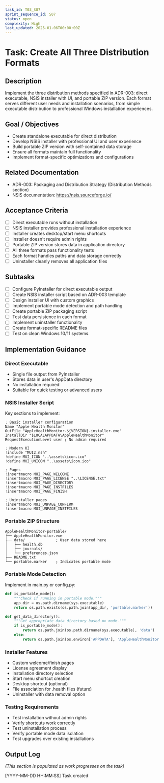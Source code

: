 ```yaml
---
task_id: T03_S07
sprint_sequence_id: S07
status: open
complexity: High
last_updated: 2025-01-06T00:00:00Z
---
```


# Task: Create All Three Distribution Formats

## Description
Implement the three distribution methods specified in ADR-003: direct executable, NSIS installer with UI, and portable ZIP version. Each format serves different user needs and installation scenarios, from simple executable distribution to professional Windows installation experiences.

## Goal / Objectives
- Create standalone executable for direct distribution
- Develop NSIS installer with professional UI and user experience
- Build portable ZIP version with self-contained data storage
- Ensure all formats maintain full functionality
- Implement format-specific optimizations and configurations

## Related Documentation
- ADR-003: Packaging and Distribution Strategy (Distribution Methods section)
- NSIS documentation: https://nsis.sourceforge.io/

## Acceptance Criteria
- [ ] Direct executable runs without installation
- [ ] NSIS installer provides professional installation experience
- [ ] Installer creates desktop/start menu shortcuts
- [ ] Installer doesn't require admin rights
- [ ] Portable ZIP version stores data in application directory
- [ ] All three formats pass functionality tests
- [ ] Each format handles paths and data storage correctly
- [ ] Uninstaller cleanly removes all application files

## Subtasks
- [ ] Configure PyInstaller for direct executable output
- [ ] Create NSIS installer script based on ADR-003 template
- [ ] Design installer UI with custom graphics
- [ ] Implement portable mode detection and path handling
- [ ] Create portable ZIP packaging script
- [ ] Test data persistence in each format
- [ ] Implement uninstaller functionality
- [ ] Create format-specific README files
- [ ] Test on clean Windows 10/11 systems

## Implementation Guidance

### Direct Executable
- Single file output from PyInstaller
- Stores data in user's AppData directory
- No installation required
- Suitable for quick testing or advanced users

### NSIS Installer Script
Key sections to implement:
```nsis
; Basic installer configuration
Name "Apple Health Monitor"
OutFile "AppleHealthMonitor-${VERSION}-installer.exe"
InstallDir "$LOCALAPPDATA\AppleHealthMonitor"
RequestExecutionLevel user ; No admin required

; Modern UI
!include "MUI2.nsh"
!define MUI_ICON "..\assets\icon.ico"
!define MUI_UNICON "..\assets\icon.ico"

; Pages
!insertmacro MUI_PAGE_WELCOME
!insertmacro MUI_PAGE_LICENSE "..\LICENSE.txt"
!insertmacro MUI_PAGE_DIRECTORY
!insertmacro MUI_PAGE_INSTFILES
!insertmacro MUI_PAGE_FINISH

; Uninstaller pages
!insertmacro MUI_UNPAGE_CONFIRM
!insertmacro MUI_UNPAGE_INSTFILES
```

### Portable ZIP Structure
```
AppleHealthMonitor-portable/
├── AppleHealthMonitor.exe
├── data/              ; User data stored here
│   ├── health.db
│   ├── journals/
│   └── preferences.json
├── README.txt
└── portable.marker    ; Indicates portable mode
```

### Portable Mode Detection
Implement in main.py or config.py:
```python
def is_portable_mode():
    """Check if running in portable mode."""
    app_dir = os.path.dirname(sys.executable)
    return os.path.exists(os.path.join(app_dir, 'portable.marker'))

def get_data_directory():
    """Get appropriate data directory based on mode."""
    if is_portable_mode():
        return os.path.join(os.path.dirname(sys.executable), 'data')
    else:
        return os.path.join(os.environ['APPDATA'], 'AppleHealthMonitor')
```

### Installer Features
- Custom welcome/finish pages
- License agreement display
- Installation directory selection
- Start menu shortcut creation
- Desktop shortcut (optional)
- File association for .health files (future)
- Uninstaller with data removal option

### Testing Requirements
- Test installation without admin rights
- Verify shortcuts work correctly
- Test uninstallation process
- Verify portable mode data isolation
- Test upgrades over existing installations

## Output Log
*(This section is populated as work progresses on the task)*

[YYYY-MM-DD HH:MM:SS] Task created
